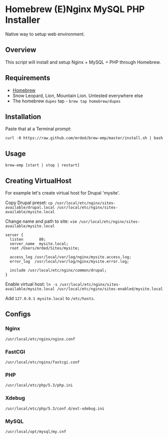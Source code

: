 # Homebrew (E)Nginx MySQL PHP Installer

Native way to setup web environment. 

## Overview

This script will install and setup Nginx + MySQL + PHP through Homebrew.

## Requirements

* [Homebrew](http://mxcl.github.com/homebrew/)
* Snow Leopard, Lion, Mountain Lion. Untested everywhere else
* The homebrew `dupes` tap - `brew tap homebrew/dupes`
 
## Installation
Paste that at a Terminal prompt:
  
    curl -0 https://raw.github.com/mrded/brew-emp/master/install.sh | bash

## Usage
`brew-emp [start | stop | restart]`

## Creating VirtualHost
For example let's create virtual host for Drupal 'mysite'.

Copy Drupal preset:
`cp /usr/local/etc/nginx/sites-available/drupal.local /usr/local/etc/nginx/sites-available/mysite.local`
    
Change name and path to site: 
`vim /usr/local/etc/nginx/sites-available/mysite.local`
    
    
    server {
      listen       80;
      server_name  mysite.local;
      root /Users/mrded/Sites/mysite;

      access_log /usr/local/var/log/nginx/mysite.access.log;
      error_log  /usr/local/var/log/nginx/mysite.error.log;

      include /usr/local/etc/nginx/common/drupal;
    }

Enable virtual host:
`ln -s /usr/local/etc/nginx/sites-available/mysite.local /usr/local/etc/nginx/sites-enabled/mysite.local`

Add `127.0.0.1 mysite.local` to `/etc/hosts`.

## Configs

### Nginx
`/usr/local/etc/nginx/nginx.conf`

### FastCGI
`/usr/local/etc/nginx/fastcgi.conf`

### PHP
`/usr/local/etc/php/5.3/php.ini`

### Xdebug
`/usr/local/etc/php/5.3/conf.d/ext-xdebug.ini`

### MySQL
`/usr/local/opt/mysql/my.cnf`
